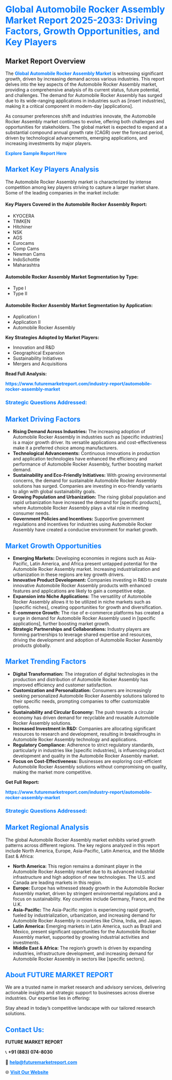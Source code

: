 <h1 style="color: #007BFF;">Global Automobile Rocker Assembly Market Report 2025-2033: Driving Factors, Growth Opportunities, and Key Players</h1>

<section id="overview">
<h2>Market Report Overview</h2>
<p>The <a href="https://www.futuremarketreport.com/industry-report/automobile-rocker-assembly-market" style="color: #007BFF; text-decoration: none;"><strong>Global Automobile Rocker Assembly Market</strong></a> is witnessing significant growth, driven by increasing demand across various industries. This report delves into the key aspects of the Automobile Rocker Assembly market, providing a comprehensive analysis of its current status, future potential, and challenges. The demand for Automobile Rocker Assembly has surged due to its wide-ranging applications in industries such as [insert industries], making it a critical component in modern-day [applications].</p>
<p>As consumer preferences shift and industries innovate, the Automobile Rocker Assembly market continues to evolve, offering both challenges and opportunities for stakeholders. The global market is expected to expand at a substantial compound annual growth rate (CAGR) over the forecast period, driven by technological advancements, emerging applications, and increasing investments by major players.</p>
</section>

<section id="overview">
<p><a href="https://www.futuremarketreport.com/request-sample/reportId=119283" style="color: #007BFF; text-decoration: none;"><strong>Explore Sample Report Here</strong></a></p>
</section>

<section id="key-players">
<h2 style="color: #007BFF;">Market Key Players Analysis</h2>
<p>The Automobile Rocker Assembly market is characterized by intense competition among key players striving to capture a larger market share. Some of the leading companies in the market include:</p>
<h4>Key Players Covered in the Automobile Rocker Assembly Report:</h4>
<ul><li>KYOCERA</li><li>TIMKEN</li><li>Hitchiner</li><li>NSK</li><li>AGS</li><li>Eurocams</li><li>Comp Cams</li><li>Newman Cams</li><li>IndoSchottle</li><li>Maharashtra</li></ul>
<h4>Automobile Rocker Assembly Market Segmentation by Type:</h4>
<ul><li>Type I</li><li>Type II</li></ul>

<h4>Automobile Rocker Assembly Market Segmentation by Application:</h4>
<ul><li>Application I</li><li>Application II</li><li>Automobile Rocker Assembly</li></ul>
<p><strong>Key Strategies Adopted by Market Players:</strong></p>
<ul>
<li>Innovation and R&D</li>
<li>Geographical Expansion</li>
<li>Sustainability Initiatives</li>
<li>Mergers and Acquisitions</li>
</ul>
</section>

<section>
<p><strong>Read Full Analysis: </strong></p><a href="https://www.futuremarketreport.com/industry-report/automobile-rocker-assembly-market" style="color: #007BFF; text-decoration: none;"><strong>https://www.futuremarketreport.com/industry-report/automobile-rocker-assembly-market</strong></a>
<h3 style="color: #007BFF;">Strategic Questions Addressed:</h3>
</section>

<section id="driving-factors">
<h2 style="color: #007BFF;">Market Driving Factors</h2>
<ul>
<li><strong>Rising Demand Across Industries:</strong> The increasing adoption of Automobile Rocker Assembly in industries such as [specific industries] is a major growth driver. Its versatile applications and cost-effectiveness make it a preferred choice among manufacturers.</li>
<li><strong>Technological Advancements:</strong> Continuous innovations in production and application technologies have enhanced the efficiency and performance of Automobile Rocker Assembly, further boosting market demand.</li>
<li><strong>Sustainability and Eco-Friendly Initiatives:</strong> With growing environmental concerns, the demand for sustainable Automobile Rocker Assembly solutions has surged. Companies are investing in eco-friendly variants to align with global sustainability goals.</li>
<li><strong>Growing Population and Urbanization:</strong> The rising global population and rapid urbanization have increased the demand for [specific products], where Automobile Rocker Assembly plays a vital role in meeting consumer needs.</li>
<li><strong>Government Policies and Incentives:</strong> Supportive government regulations and incentives for industries using Automobile Rocker Assembly have created a conducive environment for market growth.</li>
</ul>
</section>

<section id="growth-opportunities">
<h2 style="color: #007BFF;">Market Growth Opportunities</h2>
<ul>
<li><strong>Emerging Markets:</strong> Developing economies in regions such as Asia-Pacific, Latin America, and Africa present untapped potential for the Automobile Rocker Assembly market. Increasing industrialization and urbanization in these regions are key growth drivers.</li>
<li><strong>Innovative Product Development:</strong> Companies investing in R&D to create innovative Automobile Rocker Assembly products with enhanced features and applications are likely to gain a competitive edge.</li>
<li><strong>Expansion into Niche Applications:</strong> The versatility of Automobile Rocker Assembly allows it to be utilized in niche markets such as [specific niches], creating opportunities for growth and diversification.</li>
<li><strong>E-commerce Growth:</strong> The rise of e-commerce platforms has created a surge in demand for Automobile Rocker Assembly used in [specific applications], further boosting market growth.</li>
<li><strong>Strategic Partnerships and Collaborations:</strong> Industry players are forming partnerships to leverage shared expertise and resources, driving the development and adoption of Automobile Rocker Assembly products globally.</li>
</ul>
</section>

<section id="trending-factors">
<h2 style="color: #007BFF;">Market Trending Factors</h2>
<ul>
<li><strong>Digital Transformation:</strong> The integration of digital technologies in the production and distribution of Automobile Rocker Assembly has improved efficiency and customer satisfaction.</li>
<li><strong>Customization and Personalization:</strong> Consumers are increasingly seeking personalized Automobile Rocker Assembly solutions tailored to their specific needs, prompting companies to offer customizable options.</li>
<li><strong>Sustainability and Circular Economy:</strong> The push towards a circular economy has driven demand for recyclable and reusable Automobile Rocker Assembly solutions.</li>
<li><strong>Increased Investment in R&D:</strong> Companies are allocating significant resources to research and development, resulting in breakthroughs in Automobile Rocker Assembly technology and applications.</li>
<li><strong>Regulatory Compliance:</strong> Adherence to strict regulatory standards, particularly in industries like [specific industries], is influencing product development and quality in the Automobile Rocker Assembly market.</li>
<li><strong>Focus on Cost-Effectiveness:</strong> Businesses are exploring cost-efficient Automobile Rocker Assembly solutions without compromising on quality, making the market more competitive.</li>
</ul>
</section>

<section>
<p><strong>Get Full Report: </strong></p><a href="https://www.futuremarketreport.com/industry-report/automobile-rocker-assembly-market" style="color: #007BFF; text-decoration: none;"><strong>https://www.futuremarketreport.com/industry-report/automobile-rocker-assembly-market</strong></a>
<h3 style="color: #007BFF;">Strategic Questions Addressed:</h3>
</section>


<section id="regional-analysis">
<h2 style="color: #007BFF;">Market Regional Analysis</h2>
<p>The global Automobile Rocker Assembly market exhibits varied growth patterns across different regions. The key regions analyzed in this report include North America, Europe, Asia-Pacific, Latin America, and the Middle East & Africa:</p>
<ul>
<li><strong>North America:</strong> This region remains a dominant player in the Automobile Rocker Assembly market due to its advanced industrial infrastructure and high adoption of new technologies. The U.S. and Canada are leading markets in this region.</li>
<li><strong>Europe:</strong> Europe has witnessed steady growth in the Automobile Rocker Assembly market, driven by stringent environmental regulations and a focus on sustainability. Key countries include Germany, France, and the U.K.</li>
<li><strong>Asia-Pacific:</strong> The Asia-Pacific region is experiencing rapid growth, fueled by industrialization, urbanization, and increasing demand for Automobile Rocker Assembly in countries like China, India, and Japan.</li>
<li><strong>Latin America:</strong> Emerging markets in Latin America, such as Brazil and Mexico, present significant opportunities for the Automobile Rocker Assembly market, supported by growing industrial activities and investments.</li>
<li><strong>Middle East & Africa:</strong> The region’s growth is driven by expanding industries, infrastructure development, and increasing demand for Automobile Rocker Assembly in sectors like [specific sectors].</li>
</ul>
</section>

<footer>
<h2 style="color: #007BFF;">About FUTURE MARKET REPORT</h2>
<p>We are a trusted name in market research and advisory services, delivering actionable insights and strategic support to businesses across diverse industries. Our expertise lies in offering:</p>

<p>Stay ahead in today’s competitive landscape with our tailored research solutions.</p>

<h2 style="color: #007BFF;">Contact Us:</h2>
<p><strong>FUTURE MARKET REPORT</strong></p>
<p>📞 <strong>+91 (883) 074-8030</strong></p>
<p>📧 <strong><a href="mailto:help@futuremarketreport.com" style="color: #007BFF;">help@futuremarketreport.com</a></strong></p>
<p>🌐 <strong><a href="https://www.futuremarketreport.com/" style="color: #007BFF;">Visit Our Website</a></strong></p>
</footer>